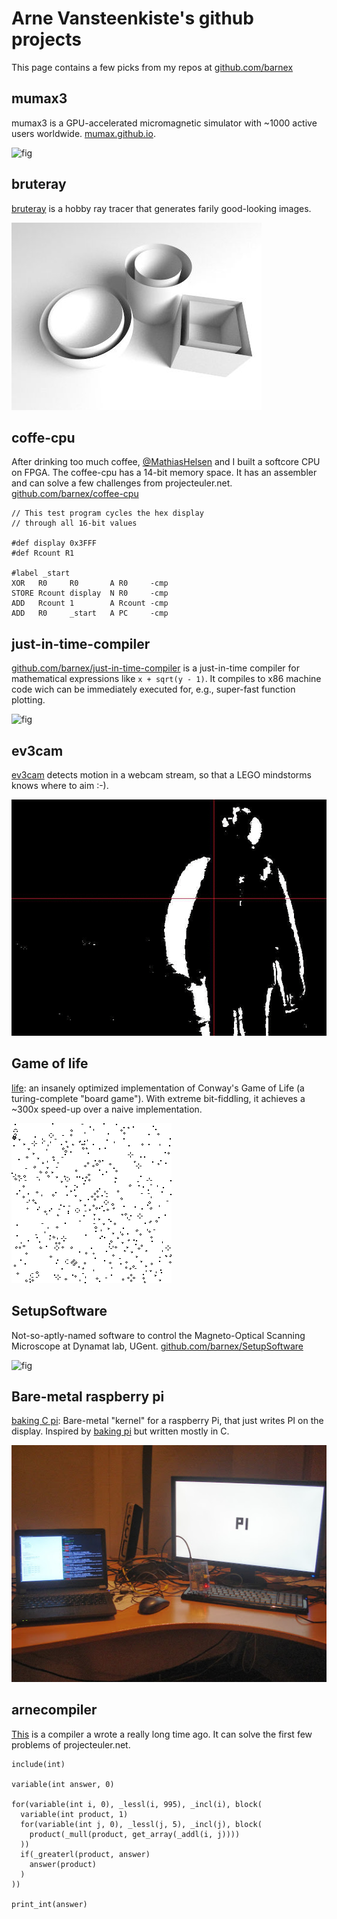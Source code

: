 # Arne Vansteenkiste's github projects

This page contains a few picks from my repos at [github.com/barnex](http://github.com/barnex)


## mumax3

mumax3 is a GPU-accelerated micromagnetic simulator with ~1000 active users worldwide.
[mumax.github.io](http://mumax.github.io).

![fig](http://mumax.github.io/web1.png)


## bruteray

[bruteray](http://github.com/barnex/bruteray) is a hobby ray tracer that generates farily good-looking images.

![fig](https://raw.githubusercontent.com/barnex/bruteray/master/shots/039.jpg)


## coffe-cpu

After drinking too much coffee, [@MathiasHelsen](https://github.com/mathiashelsen) and I built a softcore CPU on FPGA. The coffee-cpu has a 14-bit memory space. It has an assembler and can solve a few challenges from projecteuler.net. [github.com/barnex/coffee-cpu](http://github.com/barnex/coffee-cpu)

```
// This test program cycles the hex display
// through all 16-bit values

#def display 0x3FFF
#def Rcount R1

#label _start
XOR   R0     R0       A R0     -cmp
STORE Rcount display  N R0     -cmp
ADD   Rcount 1        A Rcount -cmp
ADD   R0     _start   A PC     -cmp
```


## just-in-time-compiler

[github.com/barnex/just-in-time-compiler](https://github.com/barnex/just-in-time-compiler) is a just-in-time compiler for mathematical expressions like `x + sqrt(y - 1)`. It compiles to x86 machine code wich can be immediately executed for, e.g., super-fast function plotting.

![fig](https://raw.githubusercontent.com/barnex/just-in-time-compiler/master/plotter.png)


## ev3cam

[ev3cam](http://github.com/barnex/ev3cam) detects motion in a webcam stream, so that a LEGO mindstorms knows where to aim :-).

![fig](https://raw.githubusercontent.com/barnex/ev3cam/master/motion.gif)


## Game of life


[life](https://github.com/barnex/life): an insanely optimized implementation of Conway's Game of Life (a turing-complete "board game"). With extreme bit-fiddling, it achieves a ~300x speed-up over a naive implementation.

![fig](https://raw.githubusercontent.com/barnex/life/master/img.png)


## SetupSoftware

Not-so-aptly-named software to control the Magneto-Optical Scanning Microscope at Dynamat lab, UGent. [github.com/barnex/SetupSoftware](https://github.com/barnex/SetupSoftware)

![fig](/https://raw.githubusercontent.com/barnex/SetupSoftware/master/Moka/screenshot.png)


## Bare-metal raspberry pi

[baking C pi](http://github.com/barnex/bakingcpi): Bare-metal "kernel" for a raspberry Pi, that just writes PI on the display. Inspired by [baking pi](http://www.cl.cam.ac.uk/projects/raspberrypi/tutorials/os/) but written mostly in C.

![fig](https://raw.githubusercontent.com/barnex/bakingcpi/master/pi.JPG)


## arnecompiler

[This](https://github.com/barnex/arnecompiler) is a compiler a wrote a really long time ago. It can solve the first few problems of projecteuler.net.

```
include(int)

variable(int answer, 0)

for(variable(int i, 0), _lessl(i, 995), _incl(i), block(
  variable(int product, 1)
  for(variable(int j, 0), _lessl(j, 5), _incl(j), block(
    product(_mull(product, get_array(_addl(i, j))))
  ))
  if(_greaterl(product, answer)
    answer(product)
  )
))

print_int(answer)
```
